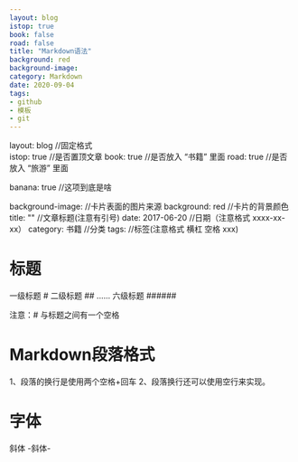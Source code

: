 ```yaml
---
layout: blog
istop: true
book: false              
road: false            
title: "Markdown语法"
background: red
background-image: 
category: Markdown
date: 2020-09-04
tags:
- github
- 模板
- git
---
```




layout: blog            //固定格式   
istop: true             //是否置顶文章
book: true              //是否放入 “书籍” 里面
road: true              //是否放入 “旅游” 里面

banana: true            //这项到底是啥

background-image:       //卡片表面的图片来源
background: red         //卡片的背景颜色
title:  ""              //文章标题(注意有引号)
date:   2017-06-20      //日期（注意格式 xxxx-xx-xx）
category: 书籍           //分类
tags:                   //标签(注意格式 横杠 空格 xxx)


# 标题
一级标题  #
二级标题  ##
......
六级标题  ######

注意：# 与标题之间有一个空格

# Markdown段落格式
1、段落的换行是使用两个空格+回车
2、段落换行还可以使用空行来实现。

# 字体
斜体 -斜体-
